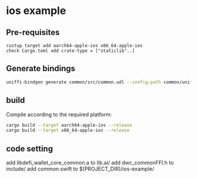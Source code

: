 # ios example

## Pre-requisites


```
rustup target add aarch64-apple-ios x86_64-apple-ios
check Cargo.toml add crate-type = ["staticlib"..]
```

## Generate bindings
```bash
uniffi-bindgen generate common/src/common.udl --config-path common/uniffi.toml --language swift --out-dir bindings/ios
```

## build
Compile according to the required platform:
```bash
cargo build --target aarch64-apple-ios --release
cargo build --target x86_64-apple-ios --release
```
## code setting

add libdefi_wallet_core_common.a to lib.ai/
add dwc_commonFFI.h to include/
add common.swift to $(PROJECT_DIR)/ios-example/

